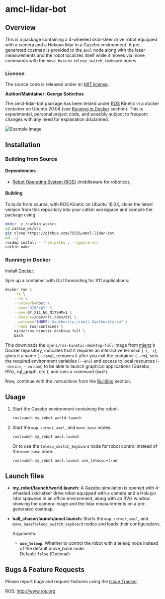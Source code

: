 # amcl-lidar-bot

## Overview

This is a package containing a 4-wheeled skid-steer drive robot equipped with a camera and a Hokuyo lidar in a Gazebo environment. A pre-generated costmap is provided to the `amcl` node along with the laser measurements and the robot localizes itself while it moves via move commands with the `move_base` or `teleop_switch_keyboard` nodes.

### License

The source code is released under an [MIT license](LICENSE).

**Author/Maintainer: George Sotirchos**

The amcl-lidar-bot package has been tested under [ROS](https://www.ros.org) Kinetic in a docker container on Ubuntu 20.04 (see [Running in Docker](#running-in-docker) section). This is experimental, personal project code, and possibly subject to frequent changes with any need for explanation disclaimed.

![Example image](media/recording.gif)

## Installation

### Building from Source

#### Dependencies

- [Robot Operating System (ROS)](http://wiki.ros.org) (middleware for robotics),

#### Building

To build from source, with ROS Kinetic on Ubuntu 16.04, clone the latest version from this repository into your catkin workspace and compile the package using

``` bash
mkdir -p /catkin_ws/src
cd catkin_ws/src
git clone https://github.com/7555G/amcl-lidar-bot
cd ../
rosdep install --from-paths . --ignore-src
catkin_make
```

### Running in Docker

Install [Docker](https://docs.docker.com/get-docker/).

Spin up a container with GUI forwarding for X11 applications:

``` bash
docker run \
    -ti \
    --rm \
    --network=host \
    --env="DISPLAY" \
    --env QT_X11_NO_MITSHM=1 \
    --device=/dev/dri:/dev/dri \
    --volume="$HOME/.Xauthority:/root/.Xauthority:rw" \
    --name ros-container \
    mjenz/ros-kinetic-desktop-full \
    bash
```

This downloads the `mjenz/ros-kinetic-desktop-full` image from [mjenz](https://hub.docker.com/u/mjenz)'s Docker repository, indicates that it requires an interactive terminal (`-t`, `-i`), gives it a name (`--name`), removes it after you exit the container (`--rm`), sets the required environment variables (`--env`) and access to local resources (`--device`, `--volume`) to be able to launch graphical applications (Gazebo, RViz, rqt_graph, etc.), and runs a command (`bash`).

Now, continue with the instructions from the [Building](#building) section.

## Usage

1. Start the Gazebo environment containing the robot:

    ``` bash
    roslaunch my_robot world.launch
    ```

2. Start the `map_server`, `amcl`, and `move_base` nodes:

    ``` bash
    roslaunch my_robot amcl.launch
    ```

    Or to use the `teleop_switch_keyboard` node for robot control instead of the `move_base` node:

    ``` bash
    roslaunch my_robot amcl.launch use_teleop:=true
    ```

## Launch files

* **my_robot/launch/world.launch:** A Gazebo simulation is opened with 4-wheeled skid-steer drive robot equipped with a camera and a Hokuyo lidar spawned in an office environment, along with an RViz window showing the camera image and the lidar measurements on a pre-generated costmap.

* **ball_chaser/launch/amcl.launch:** Starts the `map_server`, `amcl`, and `move_base`/`teleop_switch_keyboard` nodes and loads their configurations.

     Arguments:

     - **`use_teleop`**: Whether to control the robot with a teleop node instead of the default move_base node.<br/>
        Default: `false` (Optional)

## Bugs & Feature Requests

Please report bugs and request features using the [Issue Tracker](https://github.com/7555G/amcl-lidar-bot/issues).

ROS: http://www.ros.org

